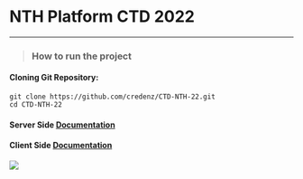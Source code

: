 # NTH Platform CTD 2022

---
> ### **How to run the project**

#### Cloning Git Repository:
```
git clone https://github.com/credenz/CTD-NTH-22.git
cd CTD-NTH-22
```

#### Server Side [Documentation](https://github.com/credenz/CTD-NTH-22/tree/main/server/readme.md)
#### Client Side [Documentation](https://github.com/credenz/CTD-NTH-22/tree/main/client/readme.md)

![](https://nth22.s3.ap-south-1.amazonaws.com/rickroll-roll.gif)

